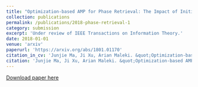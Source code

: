 ```yaml
---
title: "Optimization-based AMP for Phase Retrieval: The Impact of Initialization and $\\ell_2$-regularization"
collection: publications
permalink: /publications/2018-phase-retrieval-1
category: submission
excerpt: 'Under review of IEEE Transactions on Information Theory.'
date: 2018-01-01
venue: 'arxiv'
paperurl: 'https://arxiv.org/abs/1801.01170'
citation_in_cv: 'Junjie Ma, Ji Xu, Arian Maleki. &quot;Optimization-based AMP for Phase Retrieval: The Impact of Initialization and $\ell_2$-regularization&quot; <i> Under review of IEEE Transactions on Information Theory </i>, 2018.'
citation: 'Junjie Ma, Ji Xu, Arian Maleki. &quot;Optimization-based AMP for Phase Retrieval: The Impact of Initialization and $\ell_2$-regularization&quot; <i> Under review of IEEE Transactions on Information Theory </i>, 2018.'
---
```

[Download paper here](https://arxiv.org/pdf/1801.01170.pdf)
